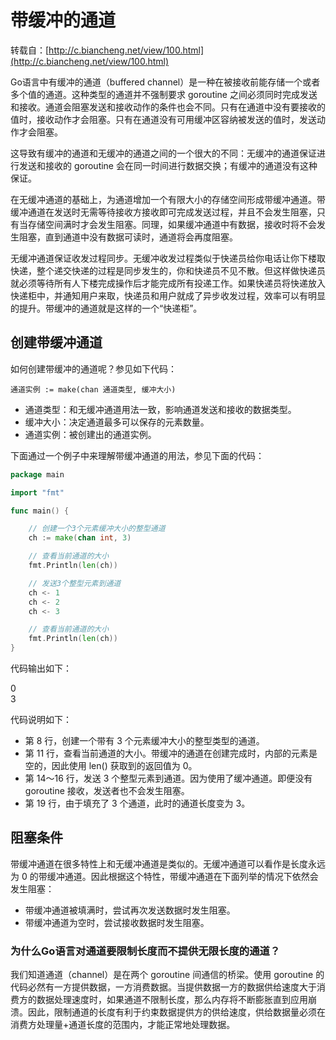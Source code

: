 # 带缓冲的通道

转载自：[http://c.biancheng.net/view/100.html](http://c.biancheng.net/view/100.html)

Go语言中有缓冲的通道（buffered channel）是一种在被接收前能存储一个或者多个值的通道。这种类型的通道并不强制要求 goroutine 之间必须同时完成发送和接收。通道会阻塞发送和接收动作的条件也会不同。只有在通道中没有要接收的值时，接收动作才会阻塞。只有在通道没有可用缓冲区容纳被发送的值时，发送动作才会阻塞。

 这导致有缓冲的通道和无缓冲的通道之间的一个很大的不同：无缓冲的通道保证进行发送和接收的 goroutine 会在同一时间进行数据交换；有缓冲的通道没有这种保证。

 在无缓冲通道的基础上，为通道增加一个有限大小的存储空间形成带缓冲通道。带缓冲通道在发送时无需等待接收方接收即可完成发送过程，并且不会发生阻塞，只有当存储空间满时才会发生阻塞。同理，如果缓冲通道中有数据，接收时将不会发生阻塞，直到通道中没有数据可读时，通道将会再度阻塞。

 无缓冲通道保证收发过程同步。无缓冲收发过程类似于快递员给你电话让你下楼取快递，整个递交快递的过程是同步发生的，你和快递员不见不散。但这样做快递员就必须等待所有人下楼完成操作后才能完成所有投递工作。如果快递员将快递放入快递柜中，并通知用户来取，快递员和用户就成了异步收发过程，效率可以有明显的提升。带缓冲的通道就是这样的一个“快递柜”。

##  创建带缓冲通道

 如何创建带缓冲的通道呢？参见如下代码：

```text
通道实例 := make(chan 通道类型, 缓冲大小)
```

*  通道类型：和无缓冲通道用法一致，影响通道发送和接收的数据类型。
*  缓冲大小：决定通道最多可以保存的元素数量。
*  通道实例：被创建出的通道实例。

 下面通过一个例子中来理解带缓冲通道的用法，参见下面的代码：

```go
package main

import "fmt"

func main() {

    // 创建一个3个元素缓冲大小的整型通道
    ch := make(chan int, 3)

    // 查看当前通道的大小
    fmt.Println(len(ch))

    // 发送3个整型元素到通道
    ch <- 1
    ch <- 2
    ch <- 3

    // 查看当前通道的大小
    fmt.Println(len(ch))
}
```

 代码输出如下：

 0  
 3

 代码说明如下：

*  第 8 行，创建一个带有 3 个元素缓冲大小的整型类型的通道。
*  第 11 行，查看当前通道的大小。带缓冲的通道在创建完成时，内部的元素是空的，因此使用 len\(\) 获取到的返回值为 0。
*  第 14～16 行，发送 3 个整型元素到通道。因为使用了缓冲通道。即便没有 goroutine 接收，发送者也不会发生阻塞。
*  第 19 行，由于填充了 3 个通道，此时的通道长度变为 3。

## 阻塞条件

带缓冲通道在很多特性上和无缓冲通道是类似的。无缓冲通道可以看作是长度永远为 0 的带缓冲通道。因此根据这个特性，带缓冲通道在下面列举的情况下依然会发生阻塞：

*  带缓冲通道被填满时，尝试再次发送数据时发生阻塞。
*  带缓冲通道为空时，尝试接收数据时发生阻塞。

### 为什么Go语言对通道要限制长度而不提供无限长度的通道？

我们知道通道（channel）是在两个 goroutine 间通信的桥梁。使用 goroutine 的代码必然有一方提供数据，一方消费数据。当提供数据一方的数据供给速度大于消费方的数据处理速度时，如果通道不限制长度，那么内存将不断膨胀直到应用崩溃。因此，限制通道的长度有利于约束数据提供方的供给速度，供给数据量必须在消费方处理量+通道长度的范围内，才能正常地处理数据。

